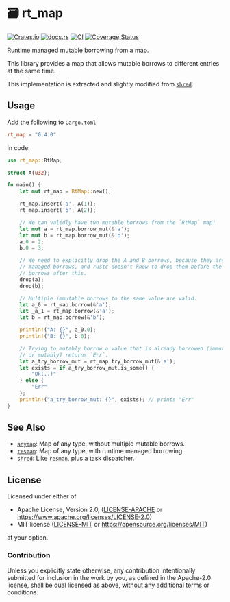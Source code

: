 # 🗃️ rt_map

[![Crates.io](https://img.shields.io/crates/v/rt_map.svg)](https://crates.io/crates/rt_map)
[![docs.rs](https://img.shields.io/docsrs/rt_map)](https://docs.rs/rt_map)
[![CI](https://github.com/azriel91/rt_map/workflows/CI/badge.svg)](https://github.com/azriel91/rt_map/actions/workflows/ci.yml)
[![Coverage Status](https://codecov.io/gh/azriel91/rt_map/branch/main/graph/badge.svg)](https://codecov.io/gh/azriel91/rt_map)

Runtime managed mutable borrowing from a map.

This library provides a map that allows mutable borrows to different entries at the same time.

This implementation is extracted and slightly modified from [`shred`].

## Usage

Add the following to `Cargo.toml`

```toml
rt_map = "0.4.0"
```

In code:

```rust
use rt_map::RtMap;

struct A(u32);

fn main() {
    let mut rt_map = RtMap::new();

    rt_map.insert('a', A(1));
    rt_map.insert('b', A(2));

    // We can validly have two mutable borrows from the `RtMap` map!
    let mut a = rt_map.borrow_mut(&'a');
    let mut b = rt_map.borrow_mut(&'b');
    a.0 = 2;
    b.0 = 3;

    // We need to explicitly drop the A and B borrows, because they are runtime
    // managed borrows, and rustc doesn't know to drop them before the immutable
    // borrows after this.
    drop(a);
    drop(b);

    // Multiple immutable borrows to the same value are valid.
    let a_0 = rt_map.borrow(&'a');
    let _a_1 = rt_map.borrow(&'a');
    let b = rt_map.borrow(&'b');

    println!("A: {}", a_0.0);
    println!("B: {}", b.0);

    // Trying to mutably borrow a value that is already borrowed (immutably
    // or mutably) returns `Err`.
    let a_try_borrow_mut = rt_map.try_borrow_mut(&'a');
    let exists = if a_try_borrow_mut.is_some() {
        "Ok(..)"
    } else {
        "Err"
    };
    println!("a_try_borrow_mut: {}", exists); // prints "Err"
}
```

## See Also

* [`anymap`]: Map of any type, without multiple mutable borrows.
* [`resman`]: Map of any type, with runtime managed borrowing.
* [`shred`]: Like [`resman`], plus a task dispatcher.

## License

Licensed under either of

* Apache License, Version 2.0, ([LICENSE-APACHE] or <https://www.apache.org/licenses/LICENSE-2.0>)
* MIT license ([LICENSE-MIT] or <https://opensource.org/licenses/MIT>)

at your option.

### Contribution

Unless you explicitly state otherwise, any contribution intentionally submitted for inclusion in the work by you, as defined in the Apache-2.0 license, shall be dual licensed as above, without any additional terms or conditions.


[`anymap`]: https://github.com/chris-morgan/anymap
[`resman`]: https://github.com/azriel91/resman
[`shred`]: https://github.com/amethyst/shred
[LICENSE-APACHE]: LICENSE-APACHE
[LICENSE-MIT]: LICENSE-MIT
